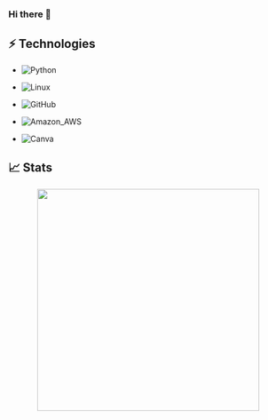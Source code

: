 ### Hi there 👋

## ⚡ Technologies

- ![Python](https://img.shields.io/badge/python-3670A0?style=for-the-badge&logo=python&logoColor=ffdd54)

- ![Linux](https://img.shields.io/badge/Linux-FCC624?style=for-the-badge&logo=linux&logoColor=black)

- ![GitHub](https://img.shields.io/badge/GitHub-100000?style=for-the-badge&logo=github&logoColor=white)

- ![Amazon_AWS](https://img.shields.io/badge/Amazon_AWS-FF9900?style=for-the-badge&logo=amazonaws&logoColor=white)

- ![Canva](https://img.shields.io/badge/Canva-%2300C4CC.svg?style=for-the-badge&logo=Canva&logoColor=white)

## 📈 Stats

<p align='center'>
  <a href="#"><img src="https://github-readme-stats.vercel.app/api/top-langs/?username=NamanNayak&theme=blue-green" width="400"></a>
  
</p>

